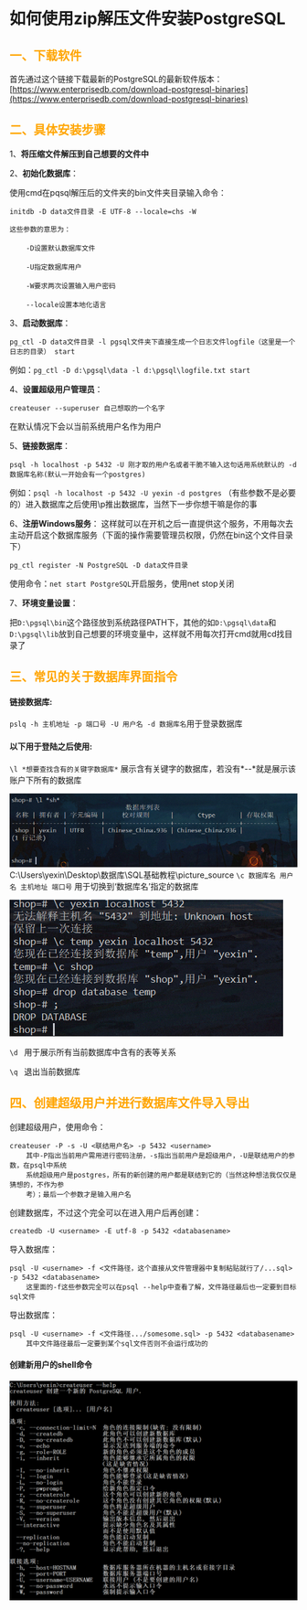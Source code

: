 # **如何使用zip解压文件安装PostgreSQL**

## <font color=orange>一、下载软件</font>
首先通过这个链接下载最新的PostgreSQL的最新软件版本：[https://www.enterprisedb.com/download-postgresql-binaries](https://www.enterprisedb.com/download-postgresql-binaries)

## <font color=orange>二、具体安装步骤</font>
1、**将压缩文件解压到自己想要的文件中**

2、**初始化数据库**：

使用cmd在pqsql解压后的文件夹的bin文件夹目录输入命令：

`initdb -D data文件目录 -E UTF-8 --locale=chs -W`

    这些参数的意思为：

        -D设置默认数据库文件

        -U指定数据库用户
    
        -W要求两次设置输入用户密码

        --locale设置本地化语言

3、**启动数据库**：

`pg_ctl -D data文件目录 -l pgsql文件夹下直接生成一个日志文件logfile（这里是一个日志的目录） start`

例如：`pg_ctl -D d:\pgsql\data -l d:\pgsql\logfile.txt start`

4、**设置超级用户管理员**：

`createuser --superuser 自己想取的一个名字`

在默认情况下会以当前系统用户名作为用户

5、**链接数据库**：

`psql -h localhost -p 5432 -U 刚才取的用户名或者干脆不输入这句话用系统默认的 -d 数据库名称(默认一开始会有一个postgres)`

例如：`psql -h localhost -p 5432 -U yexin -d postgres`
（有些参数不是必要的）进入数据库之后使用\p推出数据库，当然下一步你想干嘛是你的事

6、**注册Windows服务**：
这样就可以在开机之后一直提供这个服务，不用每次去主动开启这个数据库服务（下面的操作需要管理员权限，仍然在bin这个文件目录下）

`pg_ctl register -N PostgreSQL -D data文件目录`

使用命令：`net start PostgreSQL`开启服务，使用net stop关闭

7、**环境变量设置**：

把`D:\pgsql\bin`这个路径放到系统路径PATH下，其他的如`D:\pgsql\data`和`D:\pgsql\lib`放到自己想要的环境变量中，这样就不用每次打开cmd就用cd找目录了

## <font color=orange>三、常见的关于数据库界面指令</font>

#### 链接数据库:

`pslq -h 主机地址 -p 端口号 -U 用户名 -d 数据库名`用于登录数据库

#### 以下用于登陆之后使用:

`\l *想要查找含有的关键字数据库*` 展示含有关键字的数据库，若没有*--*就是展示该账户下所有的数据库

![展示数据库](picture_source/l_select.png)
C:\Users\yexin\Desktop\数据库\SQL基础教程\picture_source
`\c 数据库名 用户名 主机地址 端口号`  用于切换到‘数据库名’指定的数据库

![切换数据库](picture_source\exchange_database.png)

`\d `  用于展示所有当前数据库中含有的表等关系

`\q `  退出当前数据库

## <font color=orange>四、创建超级用户并进行数据库文件导入导出</font>

创建超级用户，使用命令：

    createuser -P -s -U <联结用户名> -p 5432 <username>
        其中-P指出当前用户需用进行密码注册，-s指出当前用户是超级用户，-U是联结用户的参数，在psql中系统
        系统超级用户是postgres，所有的新创建的用户都是联结到它的（当然这种想法我仅仅是猜想的，不作为参
        考）；最后一个参数才是输入用户名


创建数据库，不过这个完全可以在进入用户后再创建：

    createdb -U <username> -E utf-8 -p 5432 <databasename>

导入数据库：

    psql -U <username> -f <文件路径，这个直接从文件管理器中复制粘贴就行了/...sql> -p 5432 <databasename>
        这里面的-f这些参数完全可以在psql --help中查看了解，文件路径最后也一定要到目标sql文件

导出数据库：

    psql -U <username> -f <文件路径.../somesome.sql> -p 5432 <databasename>
        其中文件路径最后一定要到某个sql文件否则不会运行成功的

#### 创建新用户的shell命令
<center>

![创建新用户的命令参数](picture_source\createuser.png)
</center>
